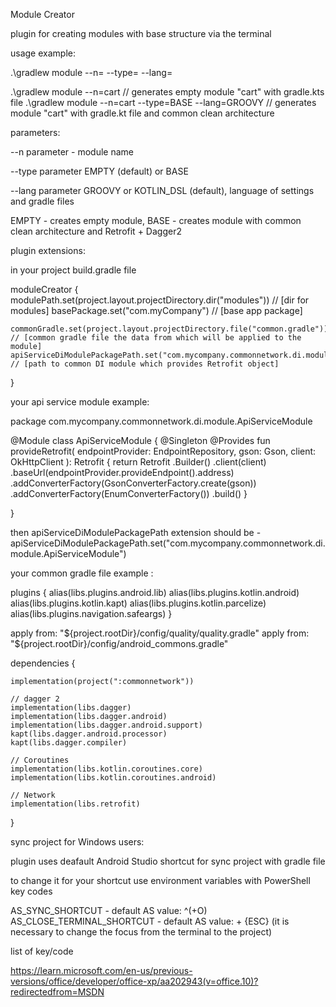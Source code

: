 Module Creator

plugin for creating modules with base structure via the terminal

usage example:

.\gradlew module --n=<nodule name> --type=<type> --lang=<lang>

.\gradlew module --n=cart // generates empty module "cart" with gradle.kts file
.\gradlew module --n=cart --type=BASE --lang=GROOVY // generates module "cart" with gradle.kt file and common clean architecture

parameters: 

--n parameter - module name

--type parameter EMPTY (default) or BASE

--lang parameter GROOVY or KOTLIN_DSL (default), language of settings and gradle files

EMPTY - creates empty module, BASE - creates module with common clean architecture and Retrofit + Dagger2

plugin extensions:

in your project build.gradle file

moduleCreator {
    modulePath.set(project.layout.projectDirectory.dir("modules")) // [dir for modules]
    basePackage.set("com.myCompany") // [base app package]

    commonGradle.set(project.layout.projectDirectory.file("common.gradle")) // [common gradle file the data from which will be applied to the module]
    apiServiceDiModulePackagePath.set("com.mycompany.commonnetwork.di.module.ApiServiceModule") // [path to common DI module which provides Retrofit object]
}

your api service module example:

package com.mycompany.commonnetwork.di.module.ApiServiceModule

@Module
class ApiServiceModule {
    @Singleton
    @Provides
    fun provideRetrofit(
        endpointProvider: EndpointRepository,
        gson: Gson,
        client: OkHttpClient
    ): Retrofit {
        return Retrofit
            .Builder()
            .client(client)
            .baseUrl(endpointProvider.provideEndpoint().address)
            .addConverterFactory(GsonConverterFactory.create(gson))
            .addConverterFactory(EnumConverterFactory())
            .build()
    }

}

then apiServiceDiModulePackagePath extension should be - apiServiceDiModulePackagePath.set("com.mycompany.commonnetwork.di.module.ApiServiceModule")


your common gradle file example :

plugins {
    alias(libs.plugins.android.lib)
    alias(libs.plugins.kotlin.android)
    alias(libs.plugins.kotlin.kapt)
    alias(libs.plugins.kotlin.parcelize)
    alias(libs.plugins.navigation.safeargs)
}

apply from: "${project.rootDir}/config/quality/quality.gradle"
apply from: "${project.rootDir}/config/android_commons.gradle"

dependencies {

    implementation(project(":commonnetwork"))

    // dagger 2
    implementation(libs.dagger)
    implementation(libs.dagger.android)
    implementation(libs.dagger.android.support)
    kapt(libs.dagger.android.processor)
    kapt(libs.dagger.compiler)

    // Coroutines
    implementation(libs.kotlin.coroutines.core)
    implementation(libs.kotlin.coroutines.android)

    // Network
    implementation(libs.retrofit)
}

sync project for Windows users:

plugin uses deafault Android Studio shortcut for sync project with gradle file

to change it for your shortcut use environment variables with PowerShell key codes

AS_SYNC_SHORTCUT - default AS value: ^(+O)
AS_CLOSE_TERMINAL_SHORTCUT - default AS value: + {ESC}  (it is necessary to change the focus from the terminal to the project)

list of key/code

https://learn.microsoft.com/en-us/previous-versions/office/developer/office-xp/aa202943(v=office.10)?redirectedfrom=MSDN